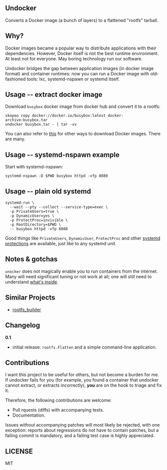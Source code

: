 Undocker
--------

Converts a Docker image (a bunch of layers) to a flattened "rootfs" tarball.

Why?
----

Docker images became a popular way to distribute applications with their
dependencies. However, Docker itself is not the best runtime environment. At
least not for everyone. May boring technology run our software.

Undocker bridges the gap between application images (in docker image format)
and container runtimes: now you can run a Docker image with old-fashioned
tools: lxc, systemd-nspawn or systemd itself.

Usage -- extract docker image
-----------------------------

Download `busybox` docker image from docker hub and convert it to a rootfs:

```
skopeo copy docker://docker.io/busybox:latest docker-archive:busybox.tar
undocker busybox.tar - | tar -xv
```

You can also refer to [this][2] for other ways to download Docker images. There
are many.

Usage -- systemd-nspawn example
-------------------------------

Start with systemd-nspawn:

```
systemd-nspawn -D $PWD busybox httpd -vfp 8080
```

Usage -- plain old systemd
--------------------------

```
systemd-run \
  --wait --pty --collect --service-type=exec \
  -p PrivateUsers=true \
  -p DynamicUser=yes \
  -p ProtectProc=invisible \
  -p RootDirectory=$PWD \
  -- busybox httpd -vfp 8080
```

Good things like `PrivateUsers`, `DynamicUser`, `ProtectProc` and other
[systemd protections][1] are available, just like to any systemd unit.

Notes & gotchas
---------------

`unocker` does not magically enable you to run containers from the internet.
Many will need significant tuning or not work at all; one will still need to
understand [what's inside](https://xkcd.com/1988/).

Similar Projects
----------------

* [rootfs_builder](https://github.com/ForAllSecure/rootfs_builder)

Changelog
---------

**0.1**

* initial release: `rootfs.Flatten` and a simple command-line application.

Contributions
-------------

I want this project to be useful for others, but not become a burden for me. If
undocker fails for you (for example, you found a container that undocker cannot
extract, or extracts incorrectly), **you** are on the hook to triage and fix
it.

Therefore, the following contributions are welcome:

- Pull rquests (diffs) with accompanying tests.
- Documentation.

Issues without accompanying patches will most likely be rejected, with one
exception: reports about regressions do not have to contain patches, but a
failing commit is mandatory, and a failing test case is highly appreciated.

LICENSE
-------

MIT

[1]: https://www.freedesktop.org/software/systemd/man/systemd.exec.html
[2]: https://fly.io/blog/docker-without-docker/
